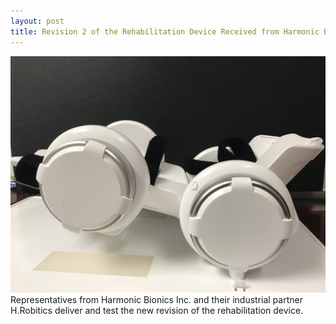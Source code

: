 ```yaml
---
layout: post
title: Revision 2 of the Rehabilitation Device Received from Harmonic Bionics Inc. and H.Robotics
---
```


<img src="/photos/device_new.jpg">
Representatives from Harmonic Bionics Inc. and their industrial partner H.Robitics deliver and test the new revision of the rehabilitation device.

